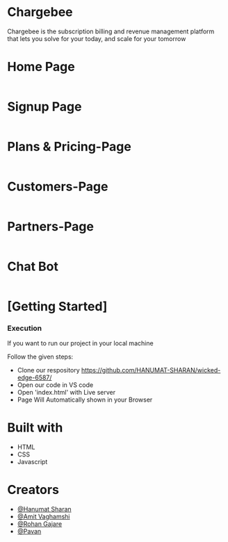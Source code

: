 # Chargebee
Chargebee is the subscription billing and revenue management platform that lets you solve for your today, and scale for your tomorrow



 <h1>Home Page</h1>
    <img src="https://i.postimg.cc/bNYqdstT/Screenshot-from-2023-01-12-02-50-09.png" alt="">
  <h1>Signup Page</h1>
    <img src="https://i.postimg.cc/02zHtvRv/Screenshot-from-2023-01-12-02-53-22.png" alt="">
<h1>Plans & Pricing-Page</h1>
    <img src="https://i.postimg.cc/kGLrjXTV/Screenshot-from-2023-01-12-03-00-47.png" alt="">
    <h1>Customers-Page</h1>
 <img src=https://i.postimg.cc/P59H6yF3/Screenshot-from-2023-01-12-02-50-36.png" alt="">
  <h1>Partners-Page</h1>
 <img src="https://i.postimg.cc/nhQgLJ02/Screenshot-from-2023-01-12-02-51-57.png" alt="">
   <h1>Chat Bot</h1>
 <img src="https://i.postimg.cc/zBqcpR52/Screenshot-from-2023-01-12-02-53-13.png" alt="">
    <h1>[Getting Started]</h1>
    <h3>Execution</h3>
    <p>If you want to run our project in your local machine</p>
    <p>Follow the given steps:</p>
    <ul>
        <li>Clone our respository <a href="https://github.com/HANUMAT-SHARAN/wicked-edge-6587/">https://github.com/HANUMAT-SHARAN/wicked-edge-6587/</a></li>
        <li>Open our code in VS code</li>
        <li>Open 'index.html' with Live server</li>
        <li>Page Will Automatically shown in your Browser</li>
    </ul>
        <h1>Built with</h1>
    <ul>
        <li>HTML</li>
        <li>CSS</li>
        <li>Javascript </li>
    </ul>
        <h1>Creators</h1>
    <ul>
        <li><a href="https://github.com/HANUMAT-SHARAN">@Hanumat Sharan</a></li>
          <li><a href="https://github.com/Amitvaghamshi">@Amit Vaghamshi</a></li>
            <li><a href="https://github.com/rohan28107">@Rohan Gajare</a></li>
              <li><a href="https://github.com/pavaninglalagi">@Pavan</a></li>
        
        
        


